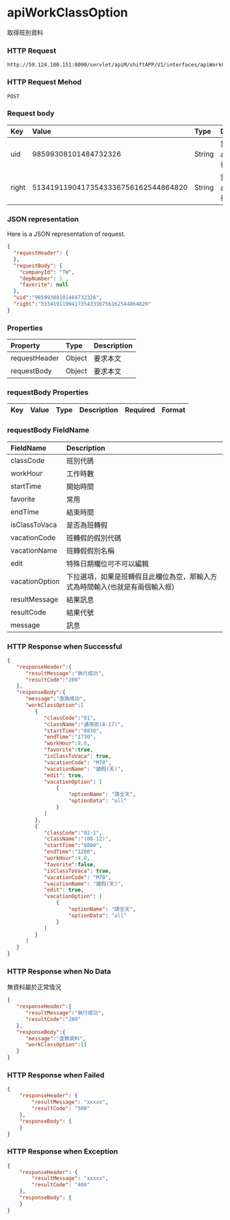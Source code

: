 # apiWorkClassOption
取得班別資料

### HTTP Request
```
http://59.124.100.151:8090/servlet/apiM/shiftAPP/V1/interfaces/apiWorkClassOption
```

### HTTP Request Mehod
```
POST
```

### Request body
| Key | Value | Type | Description |
|:----------|:-------------|:-----|:------------|
| uid | 98599308101484732326 | String | 需透過apiLogin取得
| right | 51341911904173543336756162544864820 | String | 需透過apiLogin取得 |

### JSON representation
Here is a JSON representation of request.
```json
{
  "requestHeader": {
  },
  "requestBody": {
    "companyId": "TW",
    "depNumber": 1 ,
    "favorite": null
  },
  "uid":"98599308101484732326",
  "right":"51341911904173543336756162544864820"
}
```

### Properties
| Property | Type | Description |
|:---------|:-----|:------------|
| requestHeader | Object | 要求本文 |
| requestBody | Object | 要求本文 |

### requestBody Properties
| Key | Value | Type | Description | Required | Format |
|:----------|:-------------|:-----|:------------|:------------|:------------|

### requestBody FieldName
| FieldName | Description |
|:----------|:-------------|
| classCode | 班別代碼 |
| workHour | 工作時數 |
| startTime | 開始時間 |
| favorite | 常用 |
| endTime | 結束時間 |
| isClassToVaca | 是否為班轉假 |
| vacationCode | 班轉假的假別代碼 |
| vacationName | 班轉假假別名稱 |
| edit | 特殊日期欄位可不可以編輯 |
| vacationOption | 下拉選項，如果是班轉假且此欄位為空，那輸入方式為時間輸入(也就是有兩個輸入框) |
| resultMessage | 結果訊息 |
| resultCode | 結果代號 |
| message | 訊息 |


### HTTP Response when Successful
```json
{
   "responseHeader":{
      "resultMessage":"執行成功",
      "resultCode":"200"
   },
   "responseBody":{
      "message":"查詢成功",
      "workClassOption":[
         {
            "classCode":"01",
            "className":"通用班(8-17)",
            "startTime":"0830",
            "endTime":"1730",
            "workHour":8.0,
            "favorite":true,
            "isClassToVaca": true, 
            "vacationCode": "M70",
            "vacationName": "婚假(天)",
            "edit": true,
            "vacationOption": [
                {
                    "optionName": "請全天",
                    "optionData": "all"
                }
            ]
         },
         {
            "classCode":"02-1",
            "className":"(08-12)",
            "startTime":"0800",
            "endTime":"1200",
            "workHour":4.0,
            "favorite":false,
            "isClassToVaca": true, 
            "vacationCode": "M70",
            "vacationName": "婚假(天)",
            "edit": true,
            "vacationOption": [
                {
                    "optionName": "請全天",
                    "optionData": "all"
                }
            ]
         }
      ]
   }
}
```

### HTTP Response when No Data
無資料屬於正常情況
```json
{
   "responseHeader":{
      "resultMessage":"執行成功",
      "resultCode":"200"
   },
   "responseBody":{
      "message":"查無資料",
      "workClassOption":[]
   }
}
```

### HTTP Response when Failed
```json
{
    "responseHeader": {
        "resultMessage": "xxxxx",
        "resultCode": "500"
    },
    "responseBody": {
    }
}
```

### HTTP Response when Exception
```json
{
    "responseHeader": {
        "resultMessage": "xxxxx",
        "resultCode": "406"
    },
    "responseBody": {
    }
}
```
